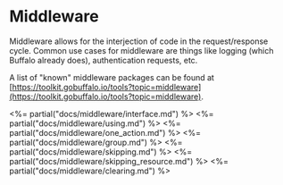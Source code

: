 # Middleware

Middleware allows for the interjection of code in the request/response cycle. Common use cases for middleware are things like logging (which Buffalo already does), authentication requests, etc.

A list of "known" middleware packages can be found at [https://toolkit.gobuffalo.io/tools?topic=middleware](https://toolkit.gobuffalo.io/tools?topic=middleware).

<%= partial("docs/middleware/interface.md") %>
<%= partial("docs/middleware/using.md") %>
<%= partial("docs/middleware/one_action.md") %>
<%= partial("docs/middleware/group.md") %>
<%= partial("docs/middleware/skipping.md") %>
<%= partial("docs/middleware/skipping_resource.md") %>
<%= partial("docs/middleware/clearing.md") %>
